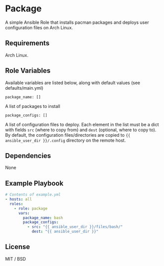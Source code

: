 Package
=======

A simple Ansible Role that installs pacman packages and deploys user
configuration files on Arch Linux.

Requirements
------------

Arch Linux.

Role Variables
--------------

Available variables are listed below, along with default values (see defaults/main.yml)

    package_name: []

A list of packages to install 

    package_configs: []

A list of configuration files to deploy. Each element in the list must be a dict with
fields `src` (where to copy from) and `dest` (optional, where to copy to). By default,
the configuration files/directories are copied to `{{ ansible_user_dir }}/.config`
directory on the remote host.

Dependencies
------------

None

Example Playbook
----------------

```yaml
# Contents of example.yml
- hosts: all
  roles:
    - role: package
      vars:
        package_name: bash
        package_configs:
          - src: "{{ ansible_user_dir }}/files/bash/"
            dest: "{{ ansible_user_dir }}"

```

License
-------

MIT / BSD
